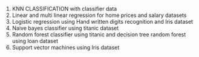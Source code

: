 1. KNN CLASSIFICATION  with classifier data
2. Linear and multi linear regression  for home prices and salary datasets
3. Logistic regression using Hand written digits recognition and Iris dataset
4. Naive bayes classifier using titanic dataset
5. Random forest classifier using titanic and decision tree random forest using loan dataset
6. Support vector machines using Iris dataset

